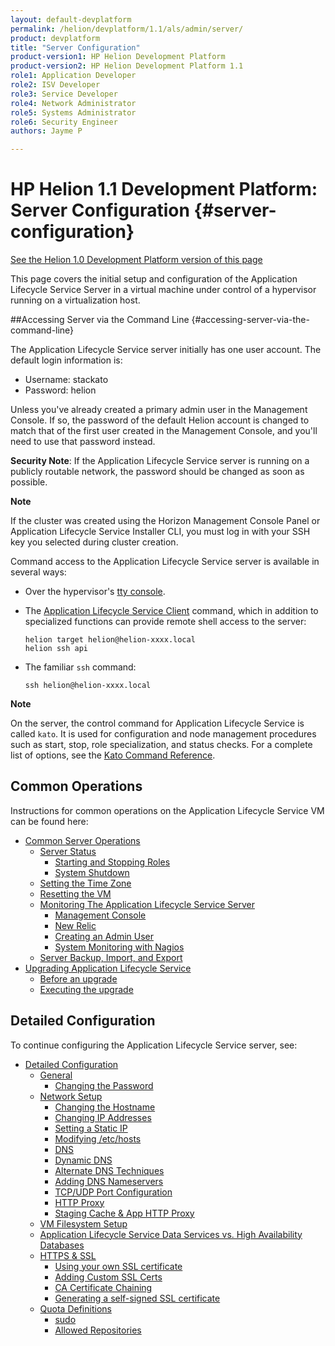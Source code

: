 ```yaml
---
layout: default-devplatform
permalink: /helion/devplatform/1.1/als/admin/server/
product: devplatform
title: "Server Configuration"
product-version1: HP Helion Development Platform
product-version2: HP Helion Development Platform 1.1
role1: Application Developer
role2: ISV Developer 
role3: Service Developer
role4: Network Administrator
role5: Systems Administrator 
role6: Security Engineer
authors: Jayme P

---
```

<!--PUBLISHED-->

# HP Helion 1.1 Development Platform: Server Configuration {#server-configuration}
[See the Helion 1.0 Development Platform version of this page](/als/v1/admin/server/)

This page covers the initial setup and configuration of the Application Lifecycle Service
Server in a virtual machine under control of a hypervisor running on a
virtualization host.

##Accessing Server via the Command Line {#accessing-server-via-the-command-line}

The Application Lifecycle Service server initially has one user account. The default login information is:

* Username: stackato
* Password: helion

Unless you've already created a primary admin user in the Management Console. If so, the password of the default Helion account is changed to match that of the first user created in the Management Console, and you'll need to use that password instead. 

**Security Note**: If the Application Lifecycle Service server is running on a publicly routable network, the password should be changed as soon as possible.

**Note**

 If the cluster was created using the Horizon Management Console Panel or Application Lifecycle Service Installer CLI, you must log in with your SSH key you selected during cluster creation.

Command access to the Application Lifecycle Service server is available in several ways:

-   Over the hypervisor's [tty console](/helion/devplatform/1.1/als/user/reference/glossary/#term-tty-console).

-   The [Application Lifecycle Service Client](/helion/devplatform/1.1/als/user/reference/client-ref/#command-ref-client) command, which in addition to specialized functions can provide remote shell access to the server:

        helion target helion@helion-xxxx.local
        helion ssh api

-   The familiar `ssh` command:

        ssh helion@helion-xxxx.local

**Note**
<!-- For ssh access on Windows, we recommend [MSYS](http://sourceforge.net/apps/trac/mingw-w64/wiki/MSYS).-->

On the server, the control command for Application Lifecycle Service is called
`kato`. It is used for configuration and node
management procedures such as start, stop, role specialization, and
status checks. For a complete list of options, see the [Kato Command Reference](/helion/devplatform/1.1/als/admin/reference/kato-ref/).

Common Operations[](#common-operations "Permalink to this headline")
---------------------------------------------------------------------

Instructions for common operations on the Application Lifecycle Service VM can be found here:

-   [Common Server Operations](/helion/devplatform/1.1/als/admin/server/operations/)
    -   [Server Status](/helion/devplatform/1.1/als/admin/server/operations/#server-status)
        -   [Starting and Stopping
            Roles](/helion/devplatform/1.1/als/admin/server/operations/#starting-and-stopping-roles)
        -   [System Shutdown](/helion/devplatform/1.1/als/admin/server/operations/#system-shutdown)
    -   [Setting the Time Zone](/helion/devplatform/1.1/als/admin/server/operations/#setting-the-time-zone)
    -   [Resetting the VM](/helion/devplatform/1.1/als/admin/server/operations/#resetting-the-vm)
    -   [Monitoring The Application Lifecycle Service
        Server](/helion/devplatform/1.1/als/admin/server/operations/#monitoring-the-helion-server)
        -   [Management Console](/helion/devplatform/1.1/als/admin/server/operations/#management-console)
        -   [New Relic](/helion/devplatform/1.1/als/admin/server/operations/#new-relic)
        -   [Creating an Admin User](/helion/devplatform/1.1/als/admin/server/operations/#creating-an-admin-user)
        -   [System Monitoring with Nagios](/helion/devplatform/1.1/als/admin/server/operations/#system-monitoring-with-nagios)
    -   [Server Backup, Import, and Export](/helion/devplatform/1.1/als/admin/server/operations/#server-backup-import-and-export)
-   [Upgrading Application Lifecycle Service](/helion/devplatform/1.1/als/admin/server/upgrade/)
    -   [Before an upgrade](/helion/devplatform/1.1/als/admin/server/upgrade/#before-an-upgrade)
    -   [Executing the upgrade](/helion/devplatform/1.1/als/admin/server/upgrade/#executing-the-upgrade)

Detailed Configuration[](#detailed-configuration "Permalink to this headline")
-------------------------------------------------------------------------------

To continue configuring the Application Lifecycle Service server, see:

-   [Detailed Configuration](/helion/devplatform/1.1/als/admin/server/configuration/)
    -   [General](/helion/devplatform/1.1/als/admin/server/configuration/#general)
        -   [Changing the Password](/helion/devplatform/1.1/als/admin/server/configuration/#changing-the-password)
    -   [Network Setup](/helion/devplatform/1.1/als/admin/server/configuration/#network-setup)
        -   [Changing the
            Hostname](/helion/devplatform/1.1/als/admin/server/configuration/#changing-the-hostname)
        -   [Changing IP
            Addresses](/helion/devplatform/1.1/als/admin/server/configuration/#changing-ip-addresses)
        -   [Setting a Static
            IP](/helion/devplatform/1.1/als/admin/server/configuration/#setting-a-static-ip)
        -   [Modifying
            /etc/hosts](/helion/devplatform/1.1/als/admin/server/configuration/#modifying-etc-hosts)
        -   [DNS](/helion/devplatform/1.1/als/admin/server/configuration/#dns)
        -   [Dynamic DNS](/helion/devplatform/1.1/als/admin/server/configuration/#dynamic-dns)
        -   [Alternate DNS
            Techniques](/helion/devplatform/1.1/als/admin/server/configuration/#alternate-dns-techniques)
        -   [Adding DNS
            Nameservers](/helion/devplatform/1.1/als/admin/server/configuration/#adding-dns-nameservers)
        -   [TCP/UDP Port
            Configuration](/helion/devplatform/1.1/als/admin/server/configuration/#tcp-udp-port-configuration)
        -   [HTTP Proxy](/helion/devplatform/1.1/als/admin/server/configuration/#http-proxy)
        -   [Staging Cache & App HTTP
            Proxy](/helion/devplatform/1.1/als/admin/server/configuration/#staging-cache-app-http-proxy)
    -   [VM Filesystem Setup](/helion/devplatform/1.1/als/admin/server/configuration/#vm-filesystem-setup)
    -   [Application Lifecycle Service Data Services vs. High Availability
        Databases](/helion/devplatform/1.1/als/admin/server/configuration/#helion-data-services-vs-high-availability-databases)
    -   [HTTPS & SSL](/helion/devplatform/1.1/als/admin/server/configuration/#https-ssl)
        -   [Using your own SSL
            certificate](/helion/devplatform/1.1/als/admin/server/configuration/#using-your-own-ssl-certificate)
        -   [Adding Custom SSL Certs](/helion/devplatform/1.1/als/admin/server/configuration/#adding-custom-ssl-certs-sni)
        -   [CA Certificate
            Chaining](/helion/devplatform/1.1/als/admin/server/configuration/#ca-certificate-chaining)
        -   [Generating a self-signed SSL
            certificate](/helion/devplatform/1.1/als/admin/server/configuration/#generating-a-self-signed-ssl-certificate)
    -   [Quota Definitions](/helion/devplatform/1.1/als/admin/server/configuration/#quota-definitions)
        -   [sudo](/helion/devplatform/1.1/als/admin/server/configuration/#sudo)
        -   [Allowed
            Repositories](/helion/devplatform/1.1/als/admin/server/configuration/#allowed-repositories)
